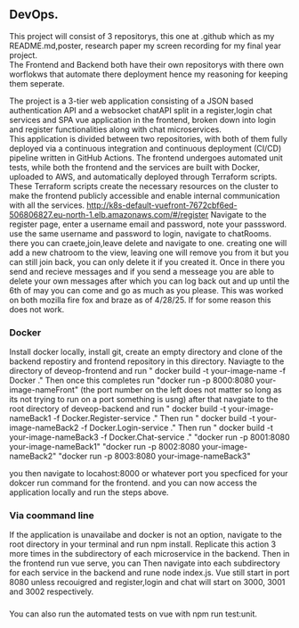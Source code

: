 ## DevOps.
This project will consist of 3 repositorys, this one at .github which as my README.md,poster, research paper  my screen recording for my final year project.      
The Frontend and Backend both have their own repositorys with there own worflokws  that automate there deployment hence my reasoning for keeping them seperate.

The project is a 3-tier web application consisting of a JSON based authentication API and a websocket chatAPI  split in a register,login chat services and SPA vue application in the frontend, broken down into login and register functionalities along with chat microservices.  
​
This application is divided between two repositories, with both of them fully deployed via a continuous integration and continuous deployment (CI/CD) pipeline written in GitHub Actions. The frontend undergoes automated unit tests, while both the frontend and the services are built with Docker, uploaded to AWS, and automatically deployed through Terraform scripts. These Terraform scripts create the necessary resources on the cluster to make the frontend publicly accessible and enable internal communication with all the services.​  http://k8s-default-vuefront-7672cbf6ed-506806827.eu-north-1.elb.amazonaws.com/#/register
Navigate to the register page, enter a username email and password, note your passsword. use the same username and password to login, navigate to chatRooms. there you can craete,join,leave delete and navigate to one. creating one will add a new chatroom to the view, leaving one will remove you from it but you can still join back, you can only delete it if you created it. Once in there you send and recieve messages and if you send a messeage you are able to delete your own messages after which you can log back out and up until the 6th of may you can come and go as much as you please. This was worked on both mozilla fire fox and braze as of 4/28/25. If for some reason this does not work.

### Docker
Install docker locally, install git, create an empty directory and clone of the backend repostiry and frontend repository in this directory.
Naviagte to the directory of deveop-frontend and run " docker build -t your-image-name -f Docker ."
Then once this completes run "docker run -p 8000:8080 your-image-nameFront" (the port number on the left does not matter so long as its not trying to run on a port something is usng)
after that navgiate to the root directory of deveop-backend and run  " docker build -t your-image-nameBack1 -f Docker.Register-service ."
                                                                       Then run  " docker build -t your-image-nameBack2 -f Docker.Login-service ."
                                                                       Then run  " docker build -t your-image-nameBack3 -f Docker.Chat-service ."
                                                                      "docker run -p 8001:8080 your-image-nameBack1"
                                                                      "docker run -p 8002:8080 your-image-nameBack2"
                                                                      "docker run -p 8003:8080 your-image-nameBack3"
                                                                      
you then navigate to locahost:8000 or whatever port you specficed for your dokcer run command for the frontend. and you can now access the application locally and run the steps above.

### Via coommand line
If the application is unavailabe and docker is not an option, navigate to the root directory in your terminal and run npm install.
Replicate this action 3 more times in the subdirectory of each microservice in the backend.
Then in the frontend run vue serve, you can 
Then navigate into each subdirectory for each service in the backend and rune node index.js.
Vue still start in port 8080 unless recouigred and register,login and chat will start on 3000, 3001 and 3002 respectively.

###
You can also run the automated tests on vue with npm run test:unit.

​
